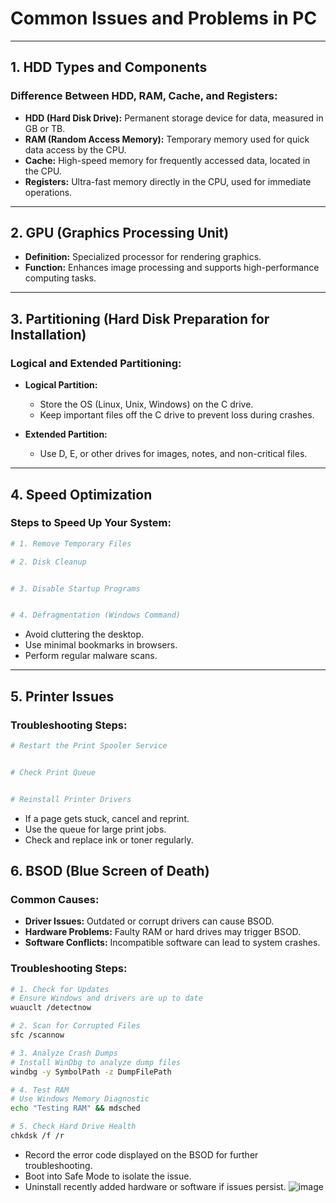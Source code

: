 # Common Issues and Problems in PC


---

## 1. HDD Types and Components

### Difference Between HDD, RAM, Cache, and Registers:
- **HDD (Hard Disk Drive):** Permanent storage device for data, measured in GB or TB.
- **RAM (Random Access Memory):** Temporary memory used for quick data access by the CPU.
- **Cache:** High-speed memory for frequently accessed data, located in the CPU.
- **Registers:** Ultra-fast memory directly in the CPU, used for immediate operations.

---

## 2. GPU (Graphics Processing Unit)
- **Definition:** Specialized processor for rendering graphics.
- **Function:** Enhances image processing and supports high-performance computing tasks.

---

## 3. Partitioning (Hard Disk Preparation for Installation)

### Logical and Extended Partitioning:
- **Logical Partition:**
  - Store the OS (Linux, Unix, Windows) on the C drive.
  - Keep important files off the C drive to prevent loss during crashes.

- **Extended Partition:**
  - Use D, E, or other drives for images, notes, and non-critical files.

---

## 4. Speed Optimization

### Steps to Speed Up Your System:
```bash
# 1. Remove Temporary Files

# 2. Disk Cleanup


# 3. Disable Startup Programs


# 4. Defragmentation (Windows Command)

```

- Avoid cluttering the desktop.
- Use minimal bookmarks in browsers.
- Perform regular malware scans.

---

## 5. Printer Issues

### Troubleshooting Steps:
```bash
# Restart the Print Spooler Service


# Check Print Queue


# Reinstall Printer Drivers

```

- If a page gets stuck, cancel and reprint.
- Use the queue for large print jobs.
- Check and replace ink or toner regularly.
## 6. BSOD (Blue Screen of Death)

### Common Causes:
- **Driver Issues:** Outdated or corrupt drivers can cause BSOD.
- **Hardware Problems:** Faulty RAM or hard drives may trigger BSOD.
- **Software Conflicts:** Incompatible software can lead to system crashes.

### Troubleshooting Steps:
```bash
# 1. Check for Updates
# Ensure Windows and drivers are up to date
wuauclt /detectnow

# 2. Scan for Corrupted Files
sfc /scannow

# 3. Analyze Crash Dumps
# Install WinDbg to analyze dump files
windbg -y SymbolPath -z DumpFilePath

# 4. Test RAM
# Use Windows Memory Diagnostic
echo "Testing RAM" && mdsched

# 5. Check Hard Drive Health
chkdsk /f /r
```

- Record the error code displayed on the BSOD for further troubleshooting.
- Boot into Safe Mode to isolate the issue.
- Uninstall recently added hardware or software if issues persist.
![image](https://github.com/user-attachments/assets/9b4dca26-9277-4a7e-b5de-e5afcb3c04f8)
